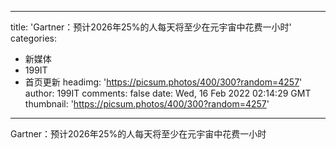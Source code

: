 
---
title: 'Gartner：预计2026年25%的人每天将至少在元宇宙中花费一小时'
categories: 
 - 新媒体
 - 199IT
 - 首页更新
headimg: 'https://picsum.photos/400/300?random=4257'
author: 199IT
comments: false
date: Wed, 16 Feb 2022 02:14:29 GMT
thumbnail: 'https://picsum.photos/400/300?random=4257'
---

<div>   
Gartner：预计2026年25%的人每天将至少在元宇宙中花费一小时  
</div>
            